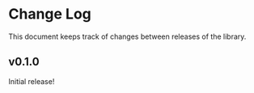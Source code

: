 Change Log
==========

This document keeps track of changes between releases of the library.

v0.1.0
------

Initial release!
